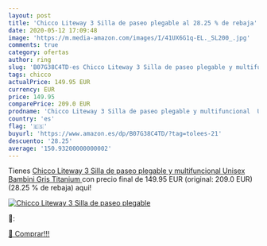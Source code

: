 ```yaml
---
layout: post
title: 'Chicco Liteway 3 Silla de paseo plegable al 28.25 % de rebaja'
date: 2020-05-12 17:09:48
image: 'https://m.media-amazon.com/images/I/41UX6G1q-EL._SL200_.jpg'
comments: true
category: ofertas
author: ring
slug: 'B07G38C4TD-es Chicco Liteway 3 Silla de paseo plegable y multifuncional...'
tags: chicco
actualPrice: 149.95 EUR
currency: EUR
price: 149.95
comparePrice: 209.0 EUR
prodname: 'Chicco Liteway 3 Silla de paseo plegable y multifuncional  Unisex Bambini  Gris  Titanium '
country: 'es'
flag: '🇪🇸'
buyurl: 'https://www.amazon.es/dp/B07G38C4TD/?tag=tolees-21'
descuento: '28.25'
average: '150.93200000000002'
---
```


Tienes [Chicco Liteway 3 Silla de paseo plegable y multifuncional  Unisex Bambini  Gris  Titanium ](https://www.amazon.es/dp/B07G38C4TD/?tag=tolees-21) con precio final de  149.95 EUR (original: 209.0 EUR) (28.25 %  de rebaja) aqui!

[![Chicco Liteway 3 Silla de paseo plegable](https://m.media-amazon.com/images/I/41UX6G1q-EL._SL200_.jpg)](https://www.amazon.es/dp/B07G38C4TD/?tag=tolees-21)

🔎:


[🛒 Comprar!!!](https://www.amazon.es/dp/B07G38C4TD/?tag=tolees-21)
